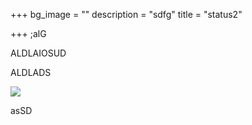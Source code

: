 +++
bg_image = ""
description = "sdfg"
title = "status2"

+++
;alG

ALDLAIOSUD

ALDLADS

![](/images/fend_fig2.jpg)

asSD